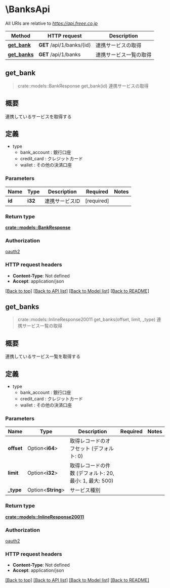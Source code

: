 # \BanksApi

All URIs are relative to *https://api.freee.co.jp*

Method | HTTP request | Description
------------- | ------------- | -------------
[**get_bank**](BanksApi.md#get_bank) | **GET** /api/1/banks/{id} | 連携サービスの取得
[**get_banks**](BanksApi.md#get_banks) | **GET** /api/1/banks | 連携サービス一覧の取得



## get_bank

> crate::models::BankResponse get_bank(id)
連携サービスの取得

 <h2 id=\"\">概要</h2>  <p>連携しているサービスを取得する</p>  <h2 id=\"_2\">定義</h2>  <ul> <li>type <ul> <li>bank_account : 銀行口座</li>  <li>credit_card : クレジットカード</li>  <li>wallet : その他の決済口座</li> </ul> </li> </ul>

### Parameters


Name | Type | Description  | Required | Notes
------------- | ------------- | ------------- | ------------- | -------------
**id** | **i32** | 連携サービスID | [required] |

### Return type

[**crate::models::BankResponse**](bankResponse.md)

### Authorization

[oauth2](../README.md#oauth2)

### HTTP request headers

- **Content-Type**: Not defined
- **Accept**: application/json

[[Back to top]](#) [[Back to API list]](../README.md#documentation-for-api-endpoints) [[Back to Model list]](../README.md#documentation-for-models) [[Back to README]](../README.md)


## get_banks

> crate::models::InlineResponse20011 get_banks(offset, limit, _type)
連携サービス一覧の取得

 <h2 id=\"\">概要</h2>  <p>連携しているサービス一覧を取得する</p>  <h2 id=\"_2\">定義</h2>  <ul> <li>type <ul> <li>bank_account : 銀行口座</li>  <li>credit_card : クレジットカード</li>  <li>wallet : その他の決済口座</li> </ul> </li> </ul>

### Parameters


Name | Type | Description  | Required | Notes
------------- | ------------- | ------------- | ------------- | -------------
**offset** | Option<**i64**> | 取得レコードのオフセット (デフォルト: 0) |  |
**limit** | Option<**i32**> | 取得レコードの件数 (デフォルト: 20, 最小: 1, 最大: 500) |  |
**_type** | Option<**String**> | サービス種別 |  |

### Return type

[**crate::models::InlineResponse20011**](inline_response_200_11.md)

### Authorization

[oauth2](../README.md#oauth2)

### HTTP request headers

- **Content-Type**: Not defined
- **Accept**: application/json

[[Back to top]](#) [[Back to API list]](../README.md#documentation-for-api-endpoints) [[Back to Model list]](../README.md#documentation-for-models) [[Back to README]](../README.md)

